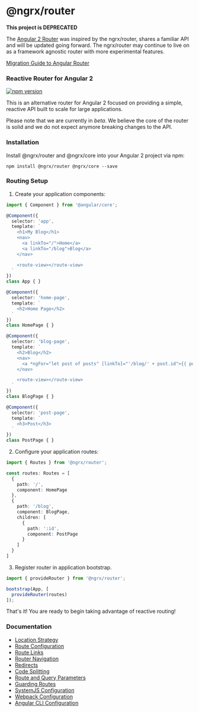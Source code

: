 # @ngrx/router

**This project is DEPRECATED**

The [Angular 2 Router](https://angular.io/docs/ts/latest/guide/router.html) was inspired by the ngrx/router, shares a familiar API and will be updated going forward. The ngrx/router may continue to live on as a framework agnostic router with more experimental features.

[Migration Guide to Angular Router](./docs/overview/migration.md)

### Reactive Router for Angular 2
[![npm version](https://badge.fury.io/js/%40ngrx%2Frouter.svg)](https://badge.fury.io/js/%40ngrx%2Frouter)

This is an alternative router for Angular 2 focused on providing a simple, reactive API built to scale for large applications.

Please note that we are currently in _beta_. We believe the core of the router is solid and we do not expect anymore breaking changes to the API.

### Installation
Install @ngrx/router and @ngrx/core into your Angular 2 project via npm:

```
npm install @ngrx/router @ngrx/core --save
```

### Routing Setup

1. Create your application components:

  ```ts
  import { Component } from '@angular/core';

  @Component({
    selector: 'app',
    template: `
      <h1>My Blog</h1>
      <nav>
        <a linkTo="/">Home</a>
        <a linkTo="/blog">Blog</a>
      </nav>

      <route-view></route-view>
    `
  })
  class App { }

  @Component({
    selector: 'home-page',
    template: `
      <h2>Home Page</h2>
    `
  })
  class HomePage { }

  @Component({
    selector: 'blog-page',
    template: `
      <h2>Blog</h2>
      <nav>
        <a *ngFor="let post of posts" [linkTo]="'/blog/' + post.id">{{ post.title }}</a>
      </nav>

      <route-view></route-view>
    `
  })
  class BlogPage { }

  @Component({
    selector: 'post-page',
    template: `
      <h3>Post</h3>
    `
  })
  class PostPage { }
  ```
2. Configure your application routes:

  ```ts
  import { Routes } from '@ngrx/router';

  const routes: Routes = [
    {
      path: '/',
      component: HomePage
    },
    {
      path: '/blog',
      component: BlogPage,
      children: [
        {
          path: ':id',
          component: PostPage
        }
      ]
    }
  ]
  ```

3. Register router in application bootstrap.

  ```ts
  import { provideRouter } from '@ngrx/router';

  bootstrap(App, [
    provideRouter(routes)
  ]);
  ```

That's it! You are ready to begin taking advantage of reactive routing!

### Documentation

* [Location Strategy](./docs/overview/location-strategy.md)
* [Route Configuration](./docs/overview/route.md)
* [Route Links](./docs/overview/links.md)
* [Router Navigation](./docs/overview/navigation.md)
* [Redirects](./docs/overview/redirect.md)
* [Code Splitting](./docs/overview/code-splitting.md)
* [Route and Query Parameters](./docs/overview/params.md)
* [Guarding Routes](./docs/overview/guards.md)
* [SystemJS Configuration](./docs/overview/systemjs.md)
* [Webpack Configuration](./docs/overview/webpack.md)
* [Angular CLI Configuration](./docs/overview/angular-cli.md)
